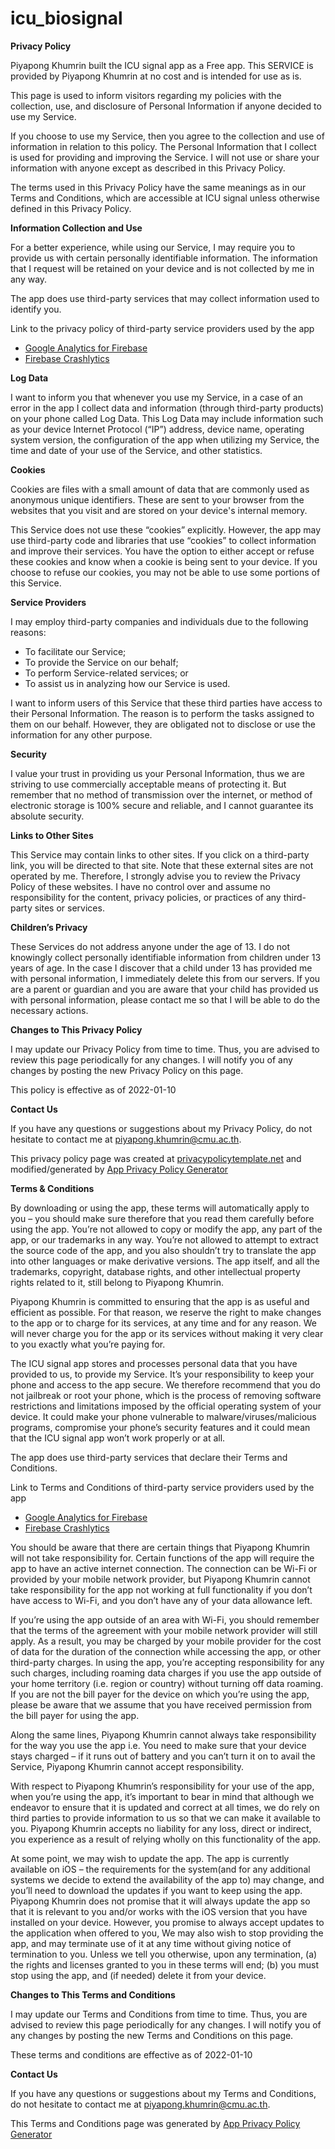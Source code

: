 # icu_biosignal
**Privacy Policy**

Piyapong Khumrin built the ICU signal app as a Free app. This SERVICE is
provided by Piyapong Khumrin at no cost and is intended for use as is.

This page is used to inform visitors regarding my policies with the
collection, use, and disclosure of Personal Information if anyone
decided to use my Service.

If you choose to use my Service, then you agree to the collection and
use of information in relation to this policy. The Personal Information
that I collect is used for providing and improving the Service. I will
not use or share your information with anyone except as described in
this Privacy Policy.

The terms used in this Privacy Policy have the same meanings as in our
Terms and Conditions, which are accessible at ICU signal unless
otherwise defined in this Privacy Policy.

**Information Collection and Use**

For a better experience, while using our Service, I may require you to
provide us with certain personally identifiable information. The
information that I request will be retained on your device and is not
collected by me in any way.

<div>

The app does use third-party services that may collect information used
to identify you.

Link to the privacy policy of third-party service providers used by the
app

  - [Google Analytics for
    Firebase](https://firebase.google.com/policies/analytics)
  - [Firebase Crashlytics](https://firebase.google.com/support/privacy/)

</div>

**Log Data**

I want to inform you that whenever you use my Service, in a case of an
error in the app I collect data and information (through third-party
products) on your phone called Log Data. This Log Data may include
information such as your device Internet Protocol (“IP”) address, device
name, operating system version, the configuration of the app when
utilizing my Service, the time and date of your use of the Service, and
other statistics.

**Cookies**

Cookies are files with a small amount of data that are commonly used as
anonymous unique identifiers. These are sent to your browser from the
websites that you visit and are stored on your device's internal memory.

This Service does not use these “cookies” explicitly. However, the app
may use third-party code and libraries that use “cookies” to collect
information and improve their services. You have the option to either
accept or refuse these cookies and know when a cookie is being sent to
your device. If you choose to refuse our cookies, you may not be able to
use some portions of this Service.

**Service Providers**

I may employ third-party companies and individuals due to the following
reasons:

  - To facilitate our Service;
  - To provide the Service on our behalf;
  - To perform Service-related services; or
  - To assist us in analyzing how our Service is used.

I want to inform users of this Service that these third parties have
access to their Personal Information. The reason is to perform the tasks
assigned to them on our behalf. However, they are obligated not to
disclose or use the information for any other purpose.

**Security**

I value your trust in providing us your Personal Information, thus we
are striving to use commercially acceptable means of protecting it. But
remember that no method of transmission over the internet, or method of
electronic storage is 100% secure and reliable, and I cannot guarantee
its absolute security.

**Links to Other Sites**

This Service may contain links to other sites. If you click on a
third-party link, you will be directed to that site. Note that these
external sites are not operated by me. Therefore, I strongly advise you
to review the Privacy Policy of these websites. I have no control over
and assume no responsibility for the content, privacy policies, or
practices of any third-party sites or services.

**Children’s Privacy**

<div>

These Services do not address anyone under the age of 13. I do not
knowingly collect personally identifiable information from children
under 13 years of age. In the case I discover that a child under 13 has
provided me with personal information, I immediately delete this from
our servers. If you are a parent or guardian and you are aware that your
child has provided us with personal information, please contact me so
that I will be able to do the necessary actions.

</div>

**Changes to This Privacy Policy**

I may update our Privacy Policy from time to time. Thus, you are advised
to review this page periodically for any changes. I will notify you of
any changes by posting the new Privacy Policy on this page.

This policy is effective as of 2022-01-10

**Contact Us**

If you have any questions or suggestions about my Privacy Policy, do not
hesitate to contact me at piyapong.khumrin@cmu.ac.th.

This privacy policy page was created at
[privacypolicytemplate.net](https://privacypolicytemplate.net) and
modified/generated by [App Privacy Policy
Generator](https://app-privacy-policy-generator.nisrulz.com/)

**Terms & Conditions**

By downloading or using the app, these terms will automatically apply to
you – you should make sure therefore that you read them carefully before
using the app. You’re not allowed to copy or modify the app, any part of
the app, or our trademarks in any way. You’re not allowed to attempt to
extract the source code of the app, and you also shouldn’t try to
translate the app into other languages or make derivative versions. The
app itself, and all the trademarks, copyright, database rights, and
other intellectual property rights related to it, still belong to
Piyapong Khumrin.

Piyapong Khumrin is committed to ensuring that the app is as useful and
efficient as possible. For that reason, we reserve the right to make
changes to the app or to charge for its services, at any time and for
any reason. We will never charge you for the app or its services without
making it very clear to you exactly what you’re paying for.

The ICU signal app stores and processes personal data that you have
provided to us, to provide my Service. It’s your responsibility to keep
your phone and access to the app secure. We therefore recommend that you
do not jailbreak or root your phone, which is the process of removing
software restrictions and limitations imposed by the official operating
system of your device. It could make your phone vulnerable to
malware/viruses/malicious programs, compromise your phone’s security
features and it could mean that the ICU signal app won’t work properly
or at all.

<div>

The app does use third-party services that declare their Terms and
Conditions.

Link to Terms and Conditions of third-party service providers used by
the app

  - [Google Analytics for
    Firebase](https://firebase.google.com/terms/analytics)
  - [Firebase
    Crashlytics](https://firebase.google.com/terms/crashlytics)

</div>

You should be aware that there are certain things that Piyapong Khumrin
will not take responsibility for. Certain functions of the app will
require the app to have an active internet connection. The connection
can be Wi-Fi or provided by your mobile network provider, but Piyapong
Khumrin cannot take responsibility for the app not working at full
functionality if you don’t have access to Wi-Fi, and you don’t have any
of your data allowance left.

If you’re using the app outside of an area with Wi-Fi, you should
remember that the terms of the agreement with your mobile network
provider will still apply. As a result, you may be charged by your
mobile provider for the cost of data for the duration of the connection
while accessing the app, or other third-party charges. In using the app,
you’re accepting responsibility for any such charges, including roaming
data charges if you use the app outside of your home territory (i.e.
region or country) without turning off data roaming. If you are not the
bill payer for the device on which you’re using the app, please be aware
that we assume that you have received permission from the bill payer for
using the app.

Along the same lines, Piyapong Khumrin cannot always take responsibility
for the way you use the app i.e. You need to make sure that your device
stays charged – if it runs out of battery and you can’t turn it on to
avail the Service, Piyapong Khumrin cannot accept responsibility.

With respect to Piyapong Khumrin’s responsibility for your use of the
app, when you’re using the app, it’s important to bear in mind that
although we endeavor to ensure that it is updated and correct at all
times, we do rely on third parties to provide information to us so that
we can make it available to you. Piyapong Khumrin accepts no liability
for any loss, direct or indirect, you experience as a result of relying
wholly on this functionality of the app.

At some point, we may wish to update the app. The app is currently
available on iOS – the requirements for the system(and for any
additional systems we decide to extend the availability of the app to)
may change, and you’ll need to download the updates if you want to keep
using the app. Piyapong Khumrin does not promise that it will always
update the app so that it is relevant to you and/or works with the iOS
version that you have installed on your device. However, you promise to
always accept updates to the application when offered to you, We may
also wish to stop providing the app, and may terminate use of it at any
time without giving notice of termination to you. Unless we tell you
otherwise, upon any termination, (a) the rights and licenses granted to
you in these terms will end; (b) you must stop using the app, and (if
needed) delete it from your device.

**Changes to This Terms and Conditions**

I may update our Terms and Conditions from time to time. Thus, you are
advised to review this page periodically for any changes. I will notify
you of any changes by posting the new Terms and Conditions on this page.

These terms and conditions are effective as of 2022-01-10

**Contact Us**

If you have any questions or suggestions about my Terms and Conditions,
do not hesitate to contact me at piyapong.khumrin@cmu.ac.th.

This Terms and Conditions page was generated by [App Privacy Policy
Generator](https://app-privacy-policy-generator.nisrulz.com/)

